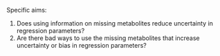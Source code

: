 
Specific aims:

1. Does using information on missing metabolites reduce uncertainty in regression parameters?
2. Are there bad ways to use the missing metabolites that increase uncertainty or bias in regression parameters?
